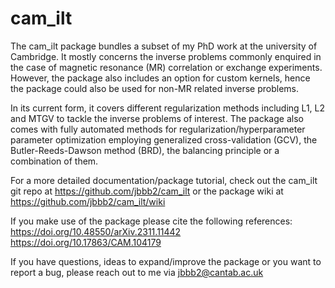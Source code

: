 # cam_ilt

The cam_ilt package bundles a subset of my PhD work at the university of Cambridge. It mostly concerns the inverse problems commonly enquired in the case of magnetic resonance (MR) correlation or exchange experiments. However, the package also includes an option for custom kernels, hence the package could also be used for non-MR related inverse problems. 

In its current form, it covers different regularization methods including L1, L2 and MTGV to tackle the inverse problems of interest. The package also comes with fully automated methods for regularization/hyperparameter parameter optimization employing generalized cross-validation (GCV), the Butler-Reeds-Dawson method (BRD), the balancing principle or a combination of them. 

For a more detailed documentation/package tutorial, check out the cam_ilt git repo at https://github.com/jbbb2/cam_ilt or the package wiki at https://github.com/jbbb2/cam_ilt/wiki

If you make use of the package please cite the following references: 
https://doi.org/10.48550/arXiv.2311.11442
https://doi.org/10.17863/CAM.104179

If you have questions, ideas to expand/improve the package or you want to report a bug, please reach out to me via jbbb2@cantab.ac.uk
